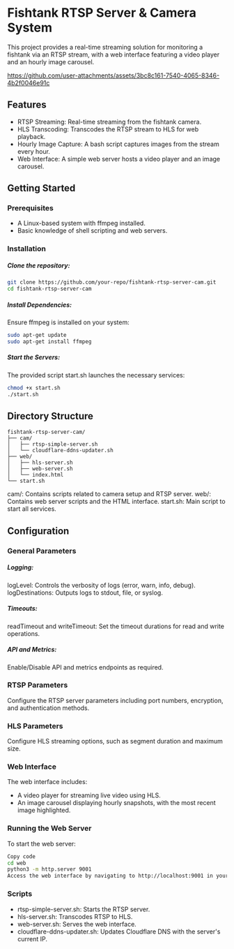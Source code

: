 # Fishtank RTSP Server & Camera System

This project provides a real-time streaming solution for monitoring a fishtank via an RTSP stream, with a web interface featuring a video player and an hourly image carousel.

https://github.com/user-attachments/assets/3bc8c161-7540-4065-8346-4b2f0046e91c

## Features
- RTSP Streaming: Real-time streaming from the fishtank camera.
- HLS Transcoding: Transcodes the RTSP stream to HLS for web playback.
- Hourly Image Capture: A bash script captures images from the stream every hour.
- Web Interface: A simple web server hosts a video player and an image carousel.

## Getting Started
### Prerequisites
- A Linux-based system with ffmpeg installed.
- Basic knowledge of shell scripting and web servers.
### Installation
##### Clone the repository:
```sh
git clone https://github.com/your-repo/fishtank-rtsp-server-cam.git
cd fishtank-rtsp-server-cam
```
##### Install Dependencies:
Ensure ffmpeg is installed on your system:
```sh
sudo apt-get update
sudo apt-get install ffmpeg
```
##### Start the Servers:
The provided script start.sh launches the necessary services:
```sh
chmod +x start.sh
./start.sh
```

## Directory Structure
```
fishtank-rtsp-server-cam/
├── cam/
│   ├── rtsp-simple-server.sh
│   └── cloudflare-ddns-updater.sh
├── web/
│   ├── hls-server.sh
│   ├── web-server.sh
│   └── index.html
└── start.sh
```
cam/: Contains scripts related to camera setup and RTSP server.
web/: Contains web server scripts and the HTML interface.
start.sh: Main script to start all services.

## Configuration
### General Parameters
##### Logging:
logLevel: Controls the verbosity of logs (error, warn, info, debug).
logDestinations: Outputs logs to stdout, file, or syslog.
##### Timeouts:
readTimeout and writeTimeout: Set the timeout durations for read and write operations.
##### API and Metrics:
Enable/Disable API and metrics endpoints as required.

### RTSP Parameters
Configure the RTSP server parameters including port numbers, encryption, and authentication methods.

### HLS Parameters
Configure HLS streaming options, such as segment duration and maximum size.

### Web Interface
The web interface includes:
- A video player for streaming live video using HLS.
- An image carousel displaying hourly snapshots, with the most recent image highlighted.

### Running the Web Server
To start the web server:
```sh
Copy code
cd web
python3 -m http.server 9001
Access the web interface by navigating to http://localhost:9001 in your web browser.
```

### Scripts
- rtsp-simple-server.sh: Starts the RTSP server.
- hls-server.sh: Transcodes RTSP to HLS.
- web-server.sh: Serves the web interface.
- cloudflare-ddns-updater.sh: Updates Cloudflare DNS with the server's current IP.


